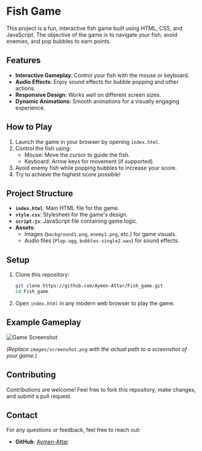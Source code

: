 # Fish Game

This project is a fun, interactive fish game built using HTML, CSS, and JavaScript. The objective of the game is to navigate your fish, avoid enemies, and pop bubbles to earn points.

## Features

- **Interactive Gameplay**: Control your fish with the mouse or keyboard.
- **Audio Effects**: Enjoy sound effects for bubble popping and other actions.
- **Responsive Design**: Works well on different screen sizes.
- **Dynamic Animations**: Smooth animations for a visually engaging experience.

## How to Play

1. Launch the game in your browser by opening `index.html`.
2. Control the fish using:
   - Mouse: Move the cursor to guide the fish.
   - Keyboard: Arrow keys for movement (if supported).
3. Avoid enemy fish while popping bubbles to increase your score.
4. Try to achieve the highest score possible!

## Project Structure

- **`index.html`**: Main HTML file for the game.
- **`style.css`**: Stylesheet for the game's design.
- **`script.js`**: JavaScript file containing game logic.
- **Assets**:
  - Images (`background1.png`, `enemy1.png`, etc.) for game visuals.
  - Audio files (`Plop.ogg`, `bubbles-single2.wav`) for sound effects.

## Setup

1. Clone this repository:

   ```bash
   git clone https://github.com/Aymen-Attar/Fish_game.git
   cd Fish_game
   ```

2. Open `index.html` in any modern web browser to play the game.

## Example Gameplay

![Game Screenshot](images/screenshot.png)

*(Replace `images/screenshot.png` with the actual path to a screenshot of your game.)*

## Contributing

Contributions are welcome! Feel free to fork this repository, make changes, and submit a pull request.


## Contact

For any questions or feedback, feel free to reach out:

- **GitHub**: [Aymen-Attar](https://github.com/Aymen-Attar)
